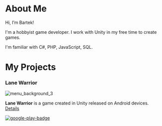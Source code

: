 # About Me

Hi, I’m Bartek!

I'm a hobbyist game developer. I work with Unity in my free time to create games.

I'm familiar with C#, PHP, JavaScript, SQL.

# My Projects

### Lane Warrior
![menu_background_3](https://user-images.githubusercontent.com/42221923/143770745-ff09f2f5-58cf-49d3-8a66-5ff6fe394b27.png)

**Lane Warrior** is a game created in Unity released on Android devices.
[Details](https://github.com/Yangu69/Lane-Warrior)

[![google-play-badge](https://user-images.githubusercontent.com/42221923/158481449-e726105c-933d-48c7-9b18-b9230a5a2c9f.png)](https://play.google.com/store/apps/details?id=com.yakagames.lanewarrior)
